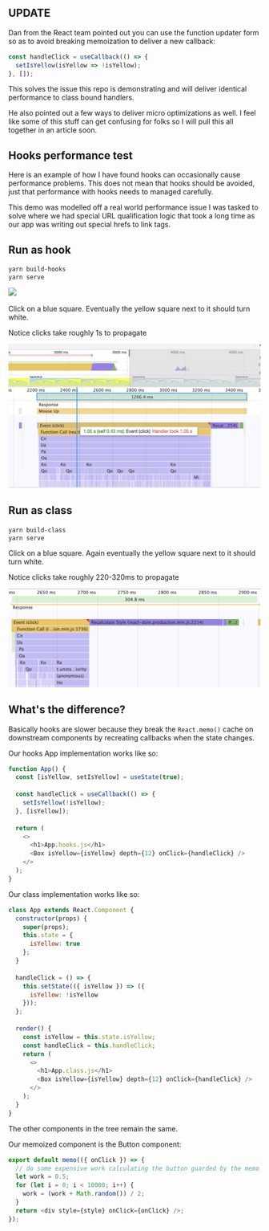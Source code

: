 ## UPDATE
Dan from the React team pointed out you can use the function updater form so as to avoid breaking memoization to deliver a new callback:

```js
const handleClick = useCallback(() => {
  setIsYellow(isYellow => !isYellow);
}, []);
```

This solves the issue this repo is demonstrating and will deliver identical performance to class bound handlers. 

He also pointed out a few ways to deliver micro optimizations as well. I feel like some of this stuff can get confusing for folks so I will pull this all together in an article soon.

## Hooks performance test

Here is an example of how I have found hooks can occasionally cause performance problems. This does not mean that hooks should be avoided, just that performance with hooks needs to managed carefully.

This demo was modelled off a real world performance issue I was tasked to solve where we had special URL qualification logic that took a long time as our app was writing out special hrefs to link tags.

## Run as hook

```
yarn build-hooks
yarn serve
```

<img src="example.png" />

Click on a blue square. Eventually the yellow square next to it should turn white.

Notice clicks take roughly 1s to propagate

<img src="hooks.png" />

## Run as class

```
yarn build-class
yarn serve
```

Click on a blue square. Again eventually the yellow square next to it should turn white.

Notice clicks take roughly 220-320ms to propagate

<img src="class.png" />

## What's the difference?

Basically hooks are slower because they break the `React.memo()` cache on downstream components by recreating callbacks when the state changes.

Our hooks App implementation works like so:

```js
function App() {
  const [isYellow, setIsYellow] = useState(true);

  const handleClick = useCallback(() => {
    setIsYellow(!isYellow);
  }, [isYellow]);

  return (
    <>
      <h1>App.hooks.js</h1>
      <Box isYellow={isYellow} depth={12} onClick={handleClick} />
    </>
  );
}
```

Our class implementation works like so:

```js
class App extends React.Component {
  constructor(props) {
    super(props);
    this.state = {
      isYellow: true
    };
  }

  handleClick = () => {
    this.setState(({ isYellow }) => ({
      isYellow: !isYellow
    }));
  };

  render() {
    const isYellow = this.state.isYellow;
    const handleClick = this.handleClick;
    return (
      <>
        <h1>App.class.js</h1>
        <Box isYellow={isYellow} depth={12} onClick={handleClick} />
      </>
    );
  }
}
```

The other components in the tree remain the same.

Our memoized component is the Button component:

```js
export default memo(({ onClick }) => {
  // do some expensive work calculating the button guarded by the memo
  let work = 0.5;
  for (let i = 0; i < 10000; i++) {
    work = (work + Math.random()) / 2;
  }
  return <div style={style} onClick={onClick} />;
});
```

